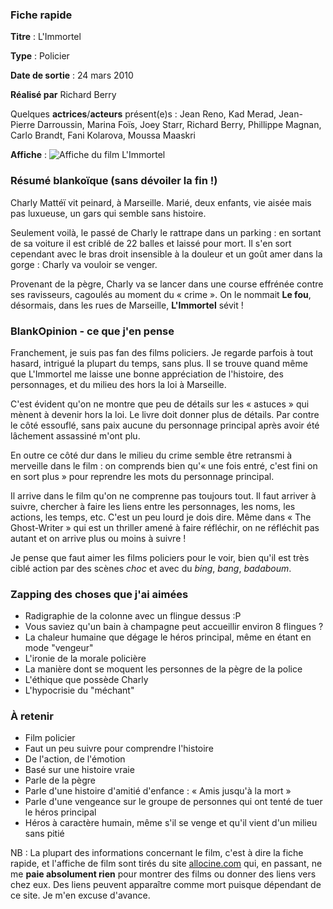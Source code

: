 ### Fiche rapide

**Titre** : L'Immortel

**Type** : Policier

**Date de sortie** : 24 mars 2010

**Réalisé par** Richard Berry

Quelques **actrices**/**acteurs** présent(e)s : Jean Reno, Kad Merad, Jean-Pierre Darroussin, Marina Foïs, Joey Starr, Richard Berry, Phillippe Magnan, Carlo Brandt, Fani Kolarova, Moussa Maaskri

**Affiche** : ![Affiche du film L'Immortel](http://images.allocine.fr/r_160_214/b_1_cfd7e1/medias/nmedia/18/73/28/01/19237620.jpg "Affiche du film")

### Résumé blankoïque (sans dévoiler la fin !)

Charly Mattéï vit peinard, à Marseille. Marié, deux enfants, vie aisée mais pas luxueuse, un gars qui semble sans histoire.

Seulement voilà, le passé de Charly le rattrape dans un parking : en sortant de sa voiture il est criblé de 22 balles et laissé pour mort. Il s'en sort cependant avec le bras droit insensible à la douleur et un goût amer dans la gorge : Charly va vouloir se venger.

Provenant de la pègre, Charly va se lancer dans une course effrénée contre ses ravisseurs, cagoulés au moment du « crime ». On le nommait **Le fou**, désormais, dans les rues de Marseille, **L'Immortel** sévit !

### BlankOpinion - ce que j'en pense

Franchement, je suis pas fan des films policiers. Je regarde parfois à tout hasard, intrigué la plupart du temps, sans plus. Il se trouve quand même que L'Immortel me laisse une bonne appréciation de l'histoire, des personnages, et du milieu des hors la loi à Marseille.

C'est évident qu'on ne montre que peu de détails sur les « astuces » qui mènent à devenir hors la loi. Le livre doit donner plus de détails. Par contre le côté essouflé, sans paix aucune du personnage principal après avoir été lâchement assassiné m'ont plu. 

En outre ce côté dur dans le milieu du crime semble être retransmi à merveille dans le film : on comprends bien qu'« une fois entré, c'est fini on en sort plus » pour reprendre les mots du personnage principal.

Il arrive dans le film qu'on ne comprenne pas toujours tout. Il faut arriver à suivre, chercher à faire les liens entre les personnages, les noms, les actions, les temps, etc. C'est un peu lourd je dois dire. Même dans « The Ghost-Writer » qui est un thriller amené à faire réfléchir, on ne réfléchit pas autant et on arrive plus ou moins à suivre !

Je pense que faut aimer les films policiers pour le voir, bien qu'il est très ciblé action par des scènes *choc* et avec du *bing*, *bang*, *badaboum*.

### Zapping des choses que j'ai aimées

  * Radigraphie de la colonne avec un flingue dessus :P 
  * Vous saviez qu'un bain à champagne peut accueillir environ 8 flingues ?
  * La chaleur humaine que dégage le héros principal, même en étant en mode "vengeur"
  * L'ironie de la morale policière
  * La manière dont se moquent les personnes de la pègre de la police
  * L'éthique que possède Charly
  * L'hypocrisie du "méchant"

### À retenir

  * Film policier
  * Faut un peu suivre pour comprendre l'histoire
  * De l'action, de l'émotion
  * Basé sur une histoire vraie
  * Parle de la pègre
  * Parle d'une histoire d'amitié d'enfance : « Amis jusqu'à la mort »
  * Parle d'une vengeance sur le groupe de personnes qui ont tenté de tuer le héros principal
  * Héros à caractère humain, même s'il se venge et qu'il vient d'un milieu sans pitié

NB : La plupart des informations concernant le film, c'est à dire la fiche rapide, et l'affiche de film sont tirés du site [allocine.com](http://www.allocine.fr/ "Se rendre sur le site Allocine, site sur l'actualité du cinéma, des films, des séries TV, etc.") qui, en passant, ne me **paie absolument rien** pour montrer des films ou donner des liens vers chez eux. Des liens peuvent apparaître comme mort puisque dépendant de ce site. Je m'en excuse d'avance.


